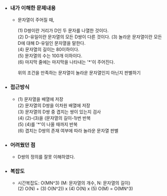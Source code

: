 - ### 내가 이해한 문제내용  
  - 문자열이 주어질 때,  
      
    (1) D쌍이란 거리가 D인 두 문자를 나열한 것이다.  
    (2) D-유일이란 문자열의 모든 D쌍이 다른 것이다.
    (3) 놀라운 문자열이란 모든 D에 대해 D-유일인 문자열을 말한다.  
    (4) 문자열의 길이는 80이하이다.  
    (5) 문자열의 수는 100개 이하이다.  
    (6) 마지막 줄에는 마지막을 나타내는 '*'이 주어진다.  
      
    위의 조건을 만족하는 문자열이 놀라운 문자열인지 아닌지 판별하기  
    
- ### 접근방식  
  - (1) 문자열을 배열에 저장  
    (2) 문자열의 D쌍을 이차원 배열에 저장  
    (3) 문자열의 D쌍 중 겹치는 쌍이 있는지 검사   
    (4) (2)-(3)을 (문자열의 길이-1)번 반복   
    (5) (4)를 '*'이 나올 때까지 반복      
    (6) 겹치는 D쌍의 존재 여부에 따라 놀라운 문자열 판별  

- ### 어려웠던 점  
  - D쌍의 정의를 잘못 이해하였다.   
  
- ### 복잡도  
  - 시간복잡도: O(MN^3)  (M: 문자열의 개수, N: 문자열의 길이)  
    (2) O(N) + (3) O(N^2)) x (4) O(N) x (5) O(M) = O(MN^3)  
    
    
    
